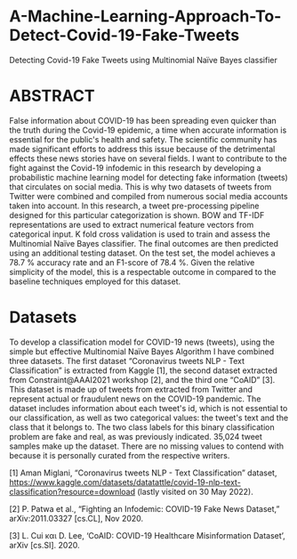# A-Machine-Learning-Approach-To-Detect-Covid-19-Fake-Tweets
Detecting Covid-19 Fake Tweets using Multinomial Naïve Bayes classifier

# ABSTRACT
False information about COVID-19 has been spreading even quicker than the truth during the Covid-19 epidemic, a time when accurate information is essential for the public's health and safety. The scientific community has made significant efforts to address this issue because of the detrimental effects these news stories have on several fields. I want to contribute to the fight against the Covid-19 infodemic in this research by developing a probabilistic machine learning model for detecting fake information (tweets) that circulates on social media. This is why two datasets of tweets from Twitter were combined and compiled from numerous social media accounts taken into account. In this research, a tweet pre-processing pipeline designed for this particular categorization is shown. BOW and TF-IDF representations are used to extract numerical feature vectors from categorical input. K fold cross validation is used to train and assess the Multinomial Naïve Bayes classifier. The final outcomes are then predicted using an additional testing dataset. On the test set, the model achieves a 78.7 % accuracy rate and an F1-score of 78.4 %. Given the relative simplicity of the model, this is a respectable outcome in compared to the baseline techniques employed for this dataset.

# Datasets
To develop a classification model for COVID-19 news (tweets), using the simple but effective Multinomial Naïve Bayes Algorithm I have combined three datasets. The first dataset “Coronavirus tweets NLP - Text Classification” is extracted from Kaggle [1], the second dataset extracted from Constraint@AAAI2021 workshop [2], and the third one “CoAID” [3].
This dataset is made up of tweets from extracted from Twitter and represent actual or fraudulent news on the COVID-19 pandemic. The dataset includes information about each tweet's id, which is not essential to our classification, as well as two categorical values: the tweet's text and the class that it belongs to. The two class labels for this binary classification problem are fake and real, as was previously indicated. 35,024 tweet samples make up the dataset. There are no missing values to contend with because it is personally curated from the respective writers. 

[1] Aman Miglani, “Coronavirus tweets NLP - Text Classification” dataset,  https://www.kaggle.com/datasets/datatattle/covid-19-nlp-text-classification?resource=download (lastly visited on 30 May 2022).

[2] P. Patwa et al., “Fighting an Infodemic: COVID-19 Fake News Dataset,” arXiv:2011.03327 [cs.CL], Nov 2020.

[3] L. Cui και D. Lee, ‘CoAID: COVID-19 Healthcare Misinformation Dataset’, arXiv [cs.SI]. 2020.
